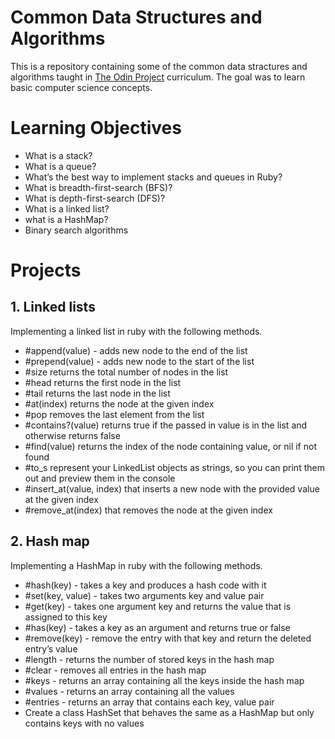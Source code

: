# Common Data Structures and Algorithms
This is a repository containing some of the common data stractures and algorithms taught in [The Odin Project](https://www.theodinproject.com/) curriculum. The goal was to learn basic computer science concepts.
# Learning Objectives
* What is a stack?
* What is a queue?
* What’s the best way to implement stacks and queues in Ruby?
* What is breadth-first-search (BFS)?
* What is depth-first-search (DFS)?
* What is a linked list?
* what is a HashMap?
* Binary search algorithms

# Projects
## 1. Linked lists
Implementing a linked list in ruby with the following methods.
* #append(value) - adds new node to the end of the list
* #prepend(value) - adds new node to the start of the list
* #size returns the total number of nodes in the list
* #head returns the first node in the list
* #tail returns the last node in the list
* #at(index) returns the node at the given index
* #pop removes the last element from the list
* #contains?(value) returns true if the passed in value is in the list and otherwise returns false
* #find(value) returns the index of the node containing value, or nil if not found
* #to_s represent your LinkedList objects as strings, so you can print them out and preview them in the console
* #insert_at(value, index) that inserts a new node with the provided value at the given index
* #remove_at(index) that removes the node at the given index

## 2. Hash map
Implementing a HashMap in ruby with the following methods.
* #hash(key) - takes a key and produces a hash code with it
* #set(key, value) - takes two arguments key and value pair
* #get(key) - takes one argument key and returns the value that is assigned to this key
* #has(key) - takes a key as an argument and returns true or false
* #remove(key) - remove the entry with that key and return the deleted entry’s value
* #length - returns the number of stored keys in the hash map
* #clear - removes all entries in the hash map
* #keys - returns an array containing all the keys inside the hash map
* #values - returns an array containing all the values
* #entries - returns an array that contains each key, value pair
* Create a class HashSet that behaves the same as a HashMap but only contains keys with no values
